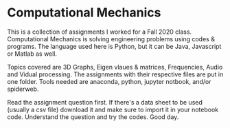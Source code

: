 # Computational Mechanics
This is a collection of assignments I worked for a Fall 2020 class.
Computational Mechanics is solving engineering problems using codes & programs. The language used here is Python, but it can be Java, Javascript or Matlab as well. 

Topics covered are 3D Graphs, Eigen vlaues & matrices, Frequencies, Audio and Vidual processing. 
The assignments with their respective files are put in one folder. 
Tools needed are anaconda, python, jupyter notbook, and/or spiderweb.

Read the assignment question first.
If there's a data sheet to be used (usually a csv file) download it and make sure to import it in your notebook code.
Understand the question and try the codes. 
Good day.
